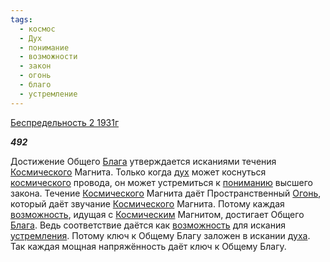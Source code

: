 ```yaml
---
tags:
  - космос
  - Дух
  - понимание
  - возможности
  - закон
  - огонь
  - благо
  - устремление
---
```

[Беспредельность 2 1931г](https://127.0.0.1:4002/agni/1931)

___492___

Достижение Общего [Блага](../../../tags/#благо) утверждается исканиями течения [Космического](../../../tags/#космос) Магнита. Только когда [дух](../../../tags/#Дух) может коснуться [космического](../../../tags/#космос) провода, он может устремиться к [пониманию](../../../tags/#понимание) высшего закона. Течение [Космического](../../../tags/#космос) Магнита даёт Пространственный [Огонь](../../../tags/#огонь), который даёт звучание [Космического](../../../tags/#космос) Магнита. Потому каждая [возможность](../../../tags/#возможности), идущая с [Космическим](../../../tags/#космос) Магнитом, достигает Общего [Блага](../../../tags/#благо). Ведь соответствие даётся как [возможность](../../../tags/#возможности) для искания [устремления](../../../tags/#устремление). Потому ключ к Общему Благу заложен в искании [духа](../../../tags/#Дух). Так каждая мощная напряжённость даёт ключ к Общему Благу.   

